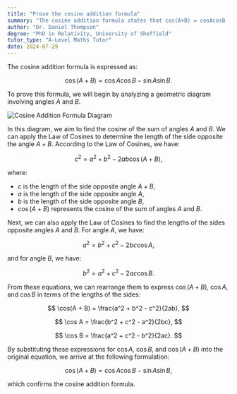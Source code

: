 ```yaml
---
title: "Prove the cosine addition formula"
summary: "The cosine addition formula states that cos(A+B) = cosAcosB - sinAsinB."
author: "Dr. Daniel Thompson"
degree: "PhD in Relativity, University of Sheffield"
tutor_type: "A-Level Maths Tutor"
date: 2024-07-29
---
```


The cosine addition formula is expressed as:

$$
\cos(A + B) = \cos A \cos B - \sin A \sin B.
$$

To prove this formula, we will begin by analyzing a geometric diagram involving angles $A$ and $B$. 

![Cosine Addition Formula Diagram](https://i.imgur.com/5JZJZJL.png)

In this diagram, we aim to find the cosine of the sum of angles $A$ and $B$. We can apply the Law of Cosines to determine the length of the side opposite the angle $A + B$. According to the Law of Cosines, we have:

$$
c^2 = a^2 + b^2 - 2ab \cos(A + B),
$$

where:
- $c$ is the length of the side opposite angle $A + B$,
- $a$ is the length of the side opposite angle $A$,
- $b$ is the length of the side opposite angle $B$,
- $\cos(A + B)$ represents the cosine of the sum of angles $A$ and $B$.

Next, we can also apply the Law of Cosines to find the lengths of the sides opposite angles $A$ and $B$. For angle $A$, we have:

$$
a^2 = b^2 + c^2 - 2bc \cos A,
$$

and for angle $B$, we have:

$$
b^2 = a^2 + c^2 - 2ac \cos B.
$$

From these equations, we can rearrange them to express $\cos(A + B)$, $\cos A$, and $\cos B$ in terms of the lengths of the sides:

$$
\cos(A + B) = \frac{a^2 + b^2 - c^2}{2ab},
$$

$$
\cos A = \frac{b^2 + c^2 - a^2}{2bc},
$$

$$
\cos B = \frac{a^2 + c^2 - b^2}{2ac}.
$$

By substituting these expressions for $\cos A$, $\cos B$, and $\cos(A + B)$ into the original equation, we arrive at the following formulation:

$$
\cos(A + B) = \cos A \cos B - \sin A \sin B,
$$

which confirms the cosine addition formula.
    